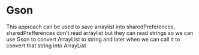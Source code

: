 # Gson

This approach can be used to save arraylist into sharedPreferences, sharedPrefferences don't read arraylist but they can read strings so we
can use Gson to convert ArrayList to string and later when we can call it to convert that string into ArrayList
